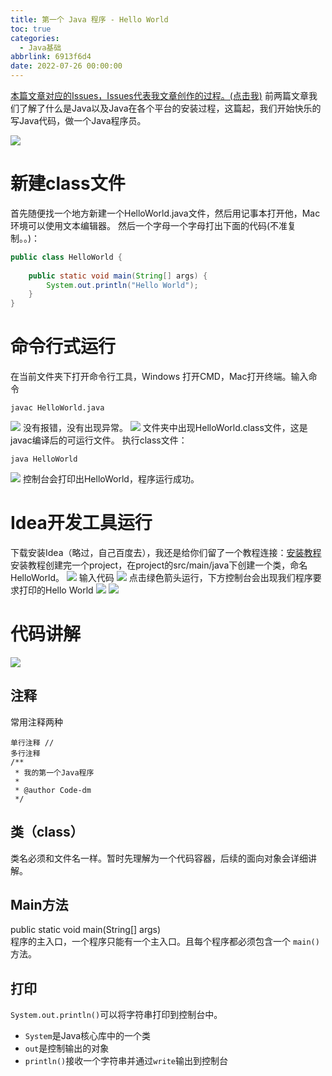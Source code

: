 ```yaml
---
title: 第一个 Java 程序 - Hello World
toc: true
categories:
  - Java基础
abbrlink: 6913f6d4
date: 2022-07-26 00:00:00
---
```


[本篇文章对应的Issues，Issues代表我文章创作的过程。(点击我)](https://github.com/Code-dm/Re-learning-Java/issues/6)
前两篇文章我们了解了什么是Java以及Java在各个平台的安装过程，这篇起，我们开始快乐的写Java代码，做一个Java程序员。
<!-- more -->
![](pi/Pasted%20image%2020220727214053.png)

# 新建class文件
首先随便找一个地方新建一个HelloWorld.java文件，然后用记事本打开他，Mac环境可以使用文本编辑器。
然后一个字母一个字母打出下面的代码(不准复制。。)：
```java
public class HelloWorld {
    
    public static void main(String[] args) {
        System.out.println("Hello World");
    }
}
```
# 命令行式运行
在当前文件夹下打开命令行工具，Windows 打开CMD，Mac打开终端。输入命令
```shell
javac HelloWorld.java
```
![](pi/Pasted%20image%2020220727214153.png)
没有报错，没有出现异常。
![](pi/Pasted%20image%2020220727214212.png)
文件夹中出现HelloWorld.class文件，这是javac编译后的可运行文件。
执行class文件：
```shell
java HelloWorld
```
![](pi/Pasted%20image%2020220727214245.png)
控制台会打印出HelloWorld，程序运行成功。
# Idea开发工具运行
下载安装Idea（略过，自己百度去），我还是给你们留了一个教程连接：[安装教程](https://www.lyscms.info/blog/detail/1305706939601592322)
安装教程创建完一个project，在project的src/main/java下创建一个类，命名HelloWorld。
![](pi/Pasted%20image%2020220727214350.png)
输入代码
![](pi/Pasted%20image%2020220727214406.png)
点击绿色箭头运行，下方控制台会出现我们程序要求打印的Hello World
![](pi/Pasted%20image%2020220727214428.png)
![](pi/Pasted%20image%2020220727214444.png)
# 代码讲解
![](pi/Pasted%20image%2020220727214512.png)
## 注释
常用注释两种
```shell
单行注释 // 
多行注释
/**
 * 我的第一个Java程序
 *
 * @author Code-dm
 */
```
## 类（class）
类名必须和文件名一样。暂时先理解为一个代码容器，后续的面向对象会详细讲解。
## Main方法
public static void main(String[] args)<br />程序的主入口，一个程序只能有一个主入口。且每个程序都必须包含一个 `main()` 方法。
## 打印
`System.out.println()`可以将字符串打印到控制台中。

- `System`是Java核心库中的一个类
- `out`是控制输出的对象
- `println()`接收一个字符串并通过`write`输出到控制台


